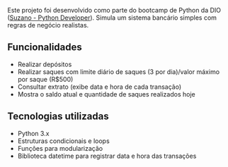 Este projeto foi desenvolvido como parte do bootcamp de Python da DIO ([Suzano - Python Developer](https://www.dio.me/bootcamp/suzano-python-developer)).
Simula um sistema bancário simples com regras de negócio realistas.

Funcionalidades
-
  - Realizar depósitos
  - Realizar saques com limite diário de saques (3 por dia)/valor máximo por saque (R$500)
  - Consultar extrato (exibe data e hora de cada transação)
  - Mostra o saldo atual e quantidade de saques realizados hoje

Tecnologias utilizadas
- 
  - Python 3.x
  - Estruturas condicionais e loops
  - Funções para modularização
  - Biblioteca datetime para registrar data e hora das transações
